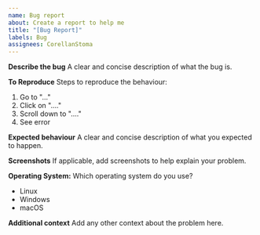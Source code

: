 ```yaml
---
name: Bug report
about: Create a report to help me
title: "[Bug Report]"
labels: Bug
assignees: CorellanStoma
---
```


**Describe the bug**
A clear and concise description of what the bug is.

**To Reproduce**
Steps to reproduce the behaviour:

1. Go to "..."
2. Click on "...."
3. Scroll down to "...."
4. See error

**Expected behaviour**
A clear and concise description of what you expected to happen.

**Screenshots**
If applicable, add screenshots to help explain your problem.

**Operating System:**
Which operating system do you use?

- Linux
- Windows
- macOS

**Additional context**
Add any other context about the problem here.